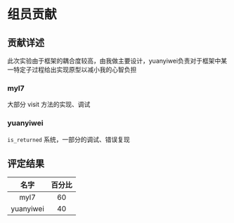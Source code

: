 # 组员贡献

## 贡献详述

此次实验由于框架的耦合度较高，由我做主要设计，yuanyiwei负责对于框架中某一特定子过程给出实现原型以减小我的心智负担

### myl7

大部分 visit 方法的实现、调试

### yuanyiwei

`is_returned` 系统，一部分的调试、错误复现

## 评定结果

|名字|百分比|
|:-:|:-:|
|myl7|60|
|yuanyiwei|40|
